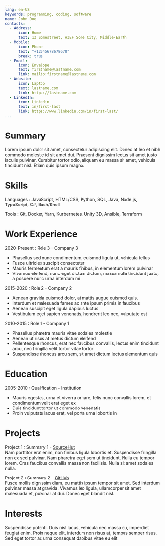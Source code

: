 ```yaml
---
lang: en-US
keywords: programming, coding, software
name: John Doe
contacts:
  - Address:
      icon: Home
      text: 13 Somestreet, A3EF Some City, Middle-Earth
  - Mobile:
      icon: Phone
      text: "+12345678678678"
      break: true
  - Email:
      icon: Envelope
      text: firstname@lastname.com
      link: mailto:firstname@lastname.com
  - Website:
      icon: Laptop
      text: lastname.com
      link: https://lastname.com
  - LinkedIn:
      icon: Linkedin
      text: in/first-last
      link: https://www.linkedin.com/in/first-last/
...
```


<!-- I use Pandoc's 'pairs' pipe feature to create the left/right columns from the above
data. Pandoc appears to sort these alphabetically by key - I don't think this can be
changed! https://pandoc.org/MANUAL.html#pipes -->

# Summary

Lorem ipsum dolor sit amet, consectetur adipiscing elit. Donec at leo et nibh commodo
molestie id sit amet dui. Praesent dignissim lectus sit amet justo iaculis pulvinar.
Curabitur tortor odio, aliquam eu massa sit amet, vehicula tincidunt nisl. Etiam quis
ipsum magna.

# Skills

<!-- If you were wondering, I pulled these from the 'Most popular technologies' in the
2021 StackOverflow developer survey -->

Languages
: JavaScript, HTML/CSS, Python, SQL, Java, Node.js, TypeScript, C#, Bash/Shell

Tools
: Git, Docker, Yarn, Kurbernetes, Unity 3D, Ansible, Terraform

# Work Experience

2020-Present
: Role 3 - Company 3

- Phasellus sed nunc condimentum, euismod ligula ut, vehicula tellus
- Fusce ultricies suscipit consectetur
- Mauris fermentum erat a mauris finibus, in elementum lorem pulvinar
- Vivamus eleifend, nunc eget dictum dictum, massa nulla tincidunt justo, a posuere nunc
  urna interdum mi

2015-2020
: Role 2 - Company 2

- Aenean gravida euismod dolor, at mattis augue euismod quis.
- Interdum et malesuada fames ac ante ipsum primis in faucibus
- Aenean suscipit eget ligula dapibus luctus
- Vestibulum eget sapien venenatis, hendrerit leo nec, vulputate est


2010-2015
: Role 1 - Company 1

- Phasellus pharetra mauris vitae sodales molestie
- Aenean ut risus at metus dictum eleifend
- Pellentesque rhoncus, erat nec faucibus convallis, lectus enim tincidunt arcu, nec
  fringilla velit tortor vitae tortor
- Suspendisse rhoncus arcu sem, sit amet dictum lectus elementum quis

# Education

2005-2010
: Qualification - Institution

- Mauris egestas, urna et viverra ornare, felis nunc convallis lorem, et condimentum
  velit erat eget ex
- Duis tincidunt tortor ut commodo venenatis
- Proin vulputate lacus erat, vel porta urna lobortis in

# Projects

<!-- In order to have pandoc/latex indent the description block nicely, it is important
that the definition line ends with a double space, and that there is no new line. -->
Project 1
: Summary 1 - [SourceHut](https://git.sr.ht/~brhiggins/project1)  
Nam porttitor erat enim, non finibus ligula lobortis et. Suspendisse fringilla non ex
sed pulvinar. Nam pharetra eget sem ut tincidunt. Nulla eu tempor lorem. Cras faucibus
convallis massa non facilisis. Nulla sit amet sodales nulla. 

Project 2
: Summary 2 - [GitHub](https://github.com/user/project2)  
Fusce mollis dignissim
diam, eu mattis ipsum tempor sit amet. Sed interdum pulvinar massa at gravida. Vivamus
leo ligula, ullamcorper sit amet malesuada et, pulvinar at dui. Donec eget blandit nisl.

# Interests

Suspendisse potenti. Duis nisl lacus, vehicula nec massa eu, imperdiet feugiat enim.
Proin neque elit, interdum non risus at, tempus semper risus. Sed eget tortor ac urna
consequat dapibus vitae eu elit
